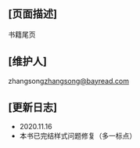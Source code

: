 ## [页面描述]
书籍尾页
## [维护人]
zhangsong<zhangsong@bayread.com>
## [更新日志]
- 2020.11.16
 - 本书已完结样式问题修复（多一标点）
